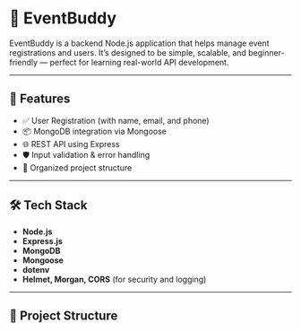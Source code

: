 # 🎉 EventBuddy

EventBuddy is a backend Node.js application that helps manage event registrations and users. It’s designed to be simple, scalable, and beginner-friendly — perfect for learning real-world API development.

---

## 🚀 Features

- ✅ User Registration (with name, email, and phone)
- 📦 MongoDB integration via Mongoose
- 🌐 REST API using Express
- 🛡️ Input validation & error handling
- 🧩 Organized project structure

---

## 🛠 Tech Stack

- **Node.js**
- **Express.js**
- **MongoDB**
- **Mongoose**
- **dotenv**
- **Helmet, Morgan, CORS** (for security and logging)

---

## 📁 Project Structure
